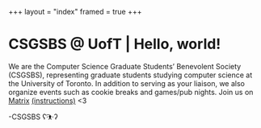 +++
layout = "index"
framed = true
+++

# CSGSBS @ UofT | Hello, world!

We are the Computer Science Graduate Students’ Benevolent Society (CSGSBS), representing graduate students studying computer science at the University of Toronto. In addition to serving as your liaison, we also organize events such as cookie breaks and games/pub nights. Join us on [Matrix](https://riot.turing.casa/#/register) [(instructions)](../matrix) <3

-CSGSBS ʕ·͡ᴥ·ʔ
